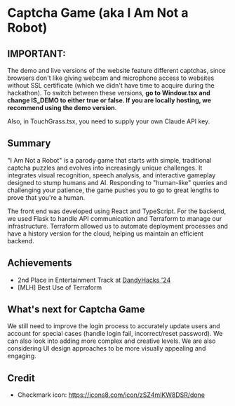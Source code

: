 # Captcha Game (aka I Am Not a Robot)

## IMPORTANT:
The demo and live versions of the website feature different captchas, since browsers don't like giving webcam and microphone access to websites without SSL certificate (which we didn't have time to acquire during the hackathon). To switch between these versions, **go to Window.tsx and change IS_DEMO to either true or false. If you are locally hosting, we recommend using the demo version**.

Also, in TouchGrass.tsx, you need to supply your own Claude API key.

## Summary
"I Am Not a Robot" is a parody game that starts with simple, traditional captcha puzzles and evolves into increasingly unique challenges. It integrates visual recognition, speech analysis, and interactive gameplay designed to stump humans and AI. Responding to "human-like" queries and challenging your patience, the game pushes you to go to great lengths to prove that you're a human.

The front end was developed using React and TypeScript. For the backend, we used Flask to handle API communication and Terraform to manage our infrastructure. Terraform allowed us to automate deployment processes and have a history version for the cloud, helping us maintain an efficient backend.

## Achievements
- 2nd Place in Entertainment Track at [DandyHacks '24](https://devpost.com/software/iamnotarobot)
- [MLH] Best Use of Terraform

## What's next for Captcha Game

We still need to improve the login process to accurately update users and account for special cases (handle login fail, incorrect/reset password). We can also look into adding more complex and creative levels. We are also considering UI design approaches to be more visually appealing and engaging.

## Credit
 - Checkmark icon: https://icons8.com/icon/zSZ4mlKW8DSR/done
